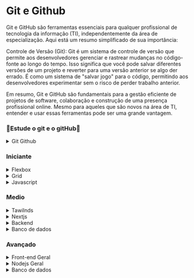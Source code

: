 <h1>Git e Github</h1>
<article>
  <p>Git e GitHub são ferramentas essenciais para qualquer profissional de tecnologia da informação (TI),
    independentemente da área de especialização. Aqui está um resumo simplificado de sua importância:</p>

  <p>Controle de Versão (Git): Git é um sistema de controle de versão que permite aos desenvolvedores gerenciar e
    rastrear mudanças no código-fonte ao longo do tempo. Isso significa que você pode salvar diferentes versões de um
    projeto e reverter para uma versão anterior se algo der errado. É como um sistema de "salvar jogo" para o código,
    permitindo aos desenvolvedores experimentar sem o risco de perder trabalho anterior.</p>

  <p>Em resumo, Git e GitHub são fundamentais para a gestão eficiente de projetos de software, colaboração e construção
    de uma presença profissional online. Mesmo para aqueles que são novos na área de TI, entender e usar essas
    ferramentas pode ser uma grande vantagem.</p>
</article>


<h3>🌟Estude o git e o gitHub🌟</h3>
<details>
  <summary>Git Github</summary>
  <ol type="1">
    <li><a href="https://www.youtube.com/watch?v=ts-H3W1uLMM">GIT: Mini Curso para Você Sair do Zero! (Aprenda em 45
        Minutos) </a>
    </li>
    <li><a href="https://www.youtube.com/watch?v=2c7yWlpWDJM&list=PLcoYAcR89n-qbO7YAVj5S0alABLis_QVU">Curso gratuito Git
        e Github #1 - Introdução - O que é git? </a></li>
    <li><a href="https://www.youtube.com/watch?v=iQn5vZt0iWI&list=PLpaKFn4Q4GMOhOuffvi7VagNib0P325AV">[Curso de Git e
        GitHub - 2023] Aula 1: Versionamento de Código </a></li>
    <li><a href="https://www.youtube.com/watch?v=6Czd1Yetaac">Entendendo GIT | (não é um tutorial!) </a></li>
    <li><a href="https://www.youtube.com/watch?v=FF1f4bKYhoo&list=PLbEOwbQR9lqzK14I7OOeREEIE4k6rjgIj"> 🌎 Curso de GIT e
        GITHUB - O que é git? - O que é GitHub? - Definições e conceitos importantes </a></li>
    <li><a href="https://www.youtube.com/watch?v=nu8mwGZUBFU">Programador Deve Ter Projeto no Github Como Este! </a>
    </li>
    <li><a href="https://www.youtube.com/watch?v=E28J23gCBIs">Git - Principais comandos para terminal - Root #06 </a>
    </li>
    <li><a href="https://www.youtube.com/watch?v=2c7yWlpWDJM">Curso gratuito Git e Github #1 - Introdução - O que é
        git? </a></li>
    <li><a href="https://www.youtube.com/watch?v=Zwv9qRyVeU4">APRENDA GIT EM 30 MINUTOS - OS PRINCIPAIS COMANDOS DE GIT </a></li>
    <li><a href="https://www.youtube.com/watch?v=WVLhm1AMeYE&list=PLInBAd9OZCzzHBJjLFZzRl6DgUmOeG3H0"> Curso de Git para iniciantes - Aula 1 </a></li>
    <li><a href="https://www.youtube.com/watch?v=6OokP-NE49k&t=18s">Usando Git Direito | Limpando seus Commits! </a></li>
  </ol>
</details>

<h3>Iniciante</h3>

<details>
  <summary>Flexbox</summary>
  <ol type="1">
    <li><a href="https://www.youtube.com/watch?v=x-4z_u8LcGc&t=698s">CSS Grid Layout e Flexbox - Quando Utilizar</a>
    </li>
    <li><a href="https://www.youtube.com/watch?v=Z4CbaGCEsTY">FLEXBOX: Guia Completo para Iniciantes em CSS</a></li>
    <li><a href="https://www.youtube.com/watch?v=nAZW6ynuYyE">FlexBox CSS! Guia atualizado para dominar de uma vez por
        todas.</a></li>
    <li><a href="https://www.youtube.com/watch?v=sSkmBxsaJWg">HTML e CSS - Aprenda a criar 5 layouts de sites mais
        comuns na Internet [FLEXBOX]</a></li>
    <li><a href="https://www.origamid.com/curso/css-flexbox/3-4-flexblog-superinfo">CSS Flexbox</a>
    </li>
    <li><a href="https://www.youtube.com/watch?v=xsg2nCNvkr0">CSS Grid - Entendendo seus conceitos</a></li>
    <li><a href="https://www.youtube.com/watch?v=KbjLtEgmZ_E">FLEXBOX CSS! Como posicionar elementos na página web -
        parte 1</a></li>
    <li><a href="https://origamid.com/projetos/flexbox-guia-completo/">Flex Container</a>
    </li>
    <li><a href="https://css-tricks.com/snippets/css/a-guide-to-flexbox/">A Complete Guide to Flexbox</a>
    </li>
    <li><a href="https://www.w3schools.com/css/css3_flexbox.asp">CSS Flexbox</a></li>
    <li><a href="https://developer.mozilla.org/en-US/docs/Learn/CSS/CSS_layout/Flexbox">Flexbox</a>
    </li>
    <li><a
        href="https://developer.mozilla.org/en-US/docs/Web/CSS/CSS_flexible_box_layout/Basic_concepts_of_flexbox">Basic
        concepts of flexbox</a>
    </li>
  </ol>
  <h4>Exemplos Flex Box</h4>
  <a href="https://github.com/Oiticica-Foundation/material-de-estudos/tree/main/Iniciante/html-css/Flex%20box">Ver Exemplos</a>
</details>

<details>
  <summary>Grid</summary>
  <ol type="1">
    <li><a href="https://www.youtube.com/watch?v=NvnJRLTG_5Y&pp=ygUEZ3JpZA%3D%3D">CSS GRID na PRÁTICA - Tutorial
        Completo</a>
    </li>
    <li><a href="https://www.youtube.com/watch?v=lh0qB15vRoo">Descomplicando CSS Grid (na prática!) | com Mayk Brito</a>
    </li>
    <li><a href="https://www.youtube.com/watch?v=R_dqkhX7WbU">CSS Grid - Tudo o que você precisa saber</a></li>
    <li><a href="https://www.youtube.com/watch?v=HN1UjzRSdBk">Desvendando o CSS Grid na prática | Mayk Brito</a></li>
  </ol>
    <h4>Exemplos Grid</h4>
  <a href="https://github.com/Oiticica-Foundation/material-de-estudos/tree/main/Iniciante/html-css/Grid">Ver Exemplos</a>
</details>

<details>
  <summary>Javascript</summary>
  <ol type="1">
    <li><a
        href="https://www.youtube.com/watch?v=VW8kNAous88&ist=PLVvjrrRCBy2JS8__NYlhPeaoNz2p1aPEN">Document.createElement()
        - Javascript DOM</a>
    </li>
    <li><a href="https://www.youtube.com/watch?v=BXqUH86F-kA&ist=PLntvgXM11X6pi7mW0O4ZmfUI1xDSIbmTm">Curso Grátis de
        JavaScript Moderno</a>
    </li>
    <li><a href="https://www.youtube.com/watch?v=1-w1RfGIov4&list=PLHz_AreHm4dlsK3Nr9GVvXCbpQyHQl1o1&index=1">Curso de
        JavaScript - Teaser</a>
    </li>
    <li><a href="https://www.youtube.com/watch?v=TkD0QMyBa28&ist=PLnDvRpP8BneysKU8KivhnrVaKpILD3gZ6">Curso JavaScript
        #01 - Introdução</a>
    </li>
  </ol>
     <h4>Exemplos Javascript</h4>
  <a href="https://github.com/Oiticica-Foundation/material-de-estudos/tree/main/Iniciante/Javascript">Ver Exemplos</a>
</details>

<h3>Medio</h3>

<details>
  <summary>Tawilnds</summary>
  <ol type="1">
    <li><a
        href="https://www.youtube.com/watch?v=W_LS1SnOcYg&list=PLXik_5Br-zO8tumrmknGlQFfKO01wk2jJ&index=1">TAILWINDCSS
        #001 INTRODUÇÃO</a>
    </li>
    <li><a href="https://www.youtube.com/watch?v=1eLaBow7Zbo&list=PLcoYAcR89n-r1m-tMfV4qndrRWpT_rb9u">Curso gratuito
        Tailwind CSS #1 - Introdução e instalação</a>
    </li>
  </ol>
</details>

<details>
  <summary>Nextjs</summary>
  <ol type="1">
    <li><a href="https://www.youtube.com/watch?v=GjQB4aAhJ24&list=PLR8OzKI52ppWoTRvAmB_FQPPlHS0otV7V">Nextjs 13.5 Não
        viu? Perdeu!</a>
    </li>
    <li><a href="https://www.youtube.com/watch?v=XHrbg2iYNCg&list=PLnDvRpP8BnezfJcfiClWskFOLODeqI_Ft">Curso Next.js:
        Introdução - #01</a>
    </li>
    <li><a href="https://www.youtube.com/watch?v=QaGHoQgEaJc&list=PLDcRxzkqEbDzvXYmteTMVBBTEdCEDlkQq">Landingpage Parte
        1 - Apresentação</a>
    </li>
  </ol>

</details>

<details>
  <summary>Backend</summary>
  <ol type="1">
    <li><a href="https://www.youtube.com/watch?v=hHM-hr9q4mo&t=2189s">Como sair do ZERO em Node.js em apenas UMA
        aola</a>
    </li>
    <li><a href="https://www.youtube.com/watch?v=F2cNmWNZSM0&list=PLWXw8Gu52TRLBgfIclx1Nh8LA60knsxY9">Node.js Básico 01
        - Introdução</a>
    </li>
    <li><a href="https://www.youtube.com/watch?v=LB8KwiiUGy0">Node.js: The Documentary | An origin story</a></li>
    <li><a href="https://www.youtube.com/watch?v=zaWFnHagbrM">Criando uma API Completa com Node.js, Express e MongoDB -
        Passo a Passo do Zero!</a></li>
    <li><a href="https://www.youtube.com/watch?v=fm4_EuCsQwg&t">COMEÇANDO COM NODE.JS EM 2022</a>
    </li>
  </ol>
    <h4>Exemplos Backend</h4>
  <a href="https://github.com/Oiticica-Foundation/material-de-estudos/tree/main/Medio/Backend/examples">Ver Exemplos</a>
</details>

<details>
  <summary>Banco de dados</summary>
  <ol type="1">
    <li><a href="https://www.youtube.com/watch?v=Ofktsne-utM&list=PLHz_AreHm4dkBs-795Dsgvau_ekxg8g1r">Curso MySQL #01 -
        O que é um Banco de Dados?</a>
    </li>
  </ol>
    <h4>Exemplos Banco de dados</h4>
  <a href="https://github.com/Oiticica-Foundation/material-de-estudos/tree/main/Medio/Database/exemplos">Ver Exemplos</a>
</details>

<h3>Avançado</h3>

<details>
  <summary>Front-end Geral</summary>
  <ol type="1">
    <li><a href="https://www.youtube.com/watch?v=6BkcHAEWeTU">Cypress Testing with React - Simple Tutorial</a></li>
    <li><a href="https://www.youtube.com/watch?v=wIjtX0CPaw0&list=PLnUo-Rbc3jjztMO4K8b-px4NE-630VNKY">Agilizei Spark -
        Treinamento Gratuito de Cypress</a>
    </li>
    <li><a href="https://www.youtube.com/watch?v=yCujUWwBzGU&list=PLruAZvtLCirOF0bX9neEyj4t4AbF58Yir">Vídeo 006.23 -
        Criando um primeiro teste E2E com Cypress</a>
    </li>
    <li><a href="https://www.youtube.com/watch?v=69SFwgWHUig&list=PLUDwpEzHYYLvA7QFkC1C0y0pDPqYS56iU">Part 1: Cypress
        E2E Web Automation | Introduction | 2022 Series</a>
    </li>
    <li><a href="https://www.youtube.com/watch?v=ysaCj6KutDc">CURSO COMPLETO DE CYPRESS</a></li>
    <li><a href="https://www.youtube.com/watch?v=iLZHFDelYpQ&pp=ygUTbmV4dGpzIGN1cnNvIHZpdGVzdA%3D%3D">Testes no React
        com Vitest e Testing Library</a>
    </li>
    <li><a href="https://www.youtube.com/watch?v=p1bjHvX-DqM">Como testar aplicações React usando Jest & Testing
        Library</a></li>
    <li><a href="https://www.youtube.com/watch?v=T2sv8jXoP4s&list=PLC3y8-rFHvwirqe1KHFCHJ0RqNuN61SJd">React Testing
        Tutorial - 1 - Introduction</a>
    </li>
    <li><a href="https://www.youtube.com/watch?v=u8vMu7viCm8">Testing JavaScript with Cypress – Foll Course</a></li>
  </ol>
</details>

<details>
  <summary>Nodejs Geral</summary>
  <ol type="1">
    <li><a href="https://www.youtube.com/watch?v=whCG5eTXU2E&list=PLmMxPWmzYRGefl2OP-85OwJr7HRcO4rC8">Curso de JestJS -
        Conhecendo o Jest</a>
    </li>
    <li><a href="https://www.youtube.com/watch?v=0rew57rLIM8&t=1574s&pp=ygUTbm9kZSBqcyB0ZXN0IHZpdGVzdA%3D%3D">USANDO
        VITEST + SUPERTEST EM APLICAÇÃO NODEJS (COM FASTIFY)</a>
    </li>
    <li><a href="https://www.youtube.com/watch?v=Ru6Tr7Q75IQ">Aprenda testar seu backend Node JS com Jest</a>
    </li>
    <li><a href="https://www.youtube.com/watch?v=w_el04y0cHo">https://www.youtube.com/watch?v=w_el04y0cHo</a></li>
    <li><a href="https://www.youtube.com/watch?v=hHM-hr9q4mo">Testes E2E no Node.js com Banco de Dados (Prisma) | Decode
        #24</a>
    </li>
    <li><a href="https://www.youtube.com/watch?v=qEBoZ8lJR3k">Autenticação com Node.js e MongoDB com JWT - Login e
        Registro com Node.js</a></li>
    <li><a href="https://www.youtube.com/watch?v=SnoAwLP1a-0&list=PL4cUxeGkcC9iqqESP8335DA5cRFp8loyp">Node Auth Tutorial
        (JWT) #1 - Intro & Setup</a>
    </li>
    <li><a href="https://www.youtube.com/watch?v=RaweREhpBX8">Como implementar Refresh Token em uma aplicação com Node?
        - Code/drops #88</a></li>
    <li><a href="https://www.youtube.com/watch?v=x5gLL8-M9Fo">What are JSON Web Tokens? JWT Auth Explained
        [Tutorial]</a></li>
  </ol>
</details>

<details>
  <summary>Banco de dados</summary>
  <ol type="1">
    <li><a href="https://www.youtube.com/watch?v=_7nISfpofec"> Fiz um servidor de "SQL"?? | Entendendo Banco de Dados
      </a></li>
  </ol>
</details>